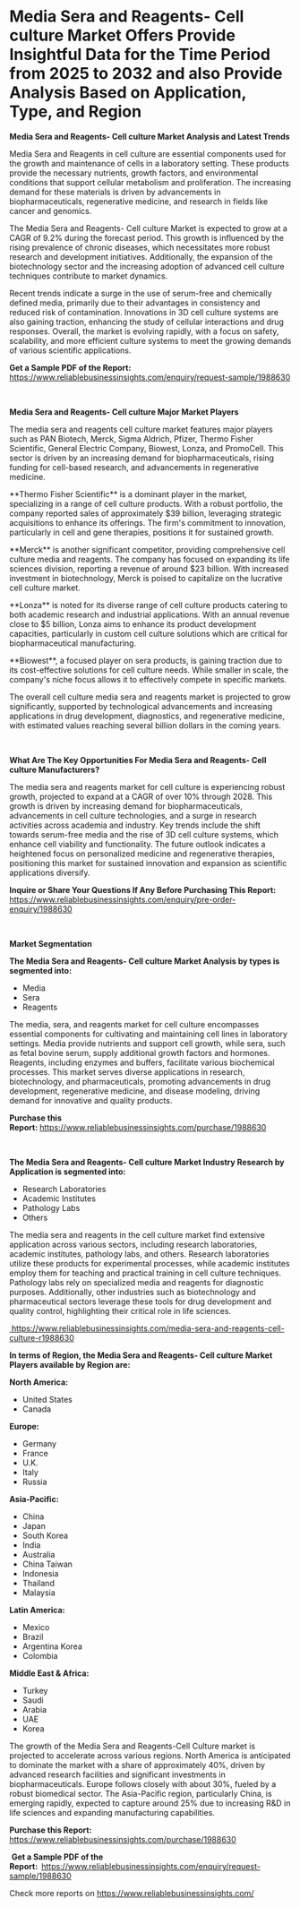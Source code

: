 <p><h1>Media Sera and Reagents- Cell culture Market Offers Provide Insightful Data for the Time Period from 2025 to 2032 and also Provide Analysis Based on Application, Type, and Region</h1></p><p><strong>Media Sera and Reagents- Cell culture Market Analysis and Latest Trends</strong></p>
<p><p>Media Sera and Reagents in cell culture are essential components used for the growth and maintenance of cells in a laboratory setting. These products provide the necessary nutrients, growth factors, and environmental conditions that support cellular metabolism and proliferation. The increasing demand for these materials is driven by advancements in biopharmaceuticals, regenerative medicine, and research in fields like cancer and genomics.</p><p>The Media Sera and Reagents- Cell culture Market is expected to grow at a CAGR of 9.2% during the forecast period. This growth is influenced by the rising prevalence of chronic diseases, which necessitates more robust research and development initiatives. Additionally, the expansion of the biotechnology sector and the increasing adoption of advanced cell culture techniques contribute to market dynamics. </p><p>Recent trends indicate a surge in the use of serum-free and chemically defined media, primarily due to their advantages in consistency and reduced risk of contamination. Innovations in 3D cell culture systems are also gaining traction, enhancing the study of cellular interactions and drug responses. Overall, the market is evolving rapidly, with a focus on safety, scalability, and more efficient culture systems to meet the growing demands of various scientific applications.</p></p>
<p><strong>Get a Sample PDF of the Report:&nbsp;</strong> <a href="https://www.reliablebusinessinsights.com/enquiry/request-sample/1988630?utm_campaign=1847&utm_medium=2&utm_source=Github&utm_content=ia&utm_term=15012025&utm_id=media-sera-and-reagents-cell-culture">https://www.reliablebusinessinsights.com/enquiry/request-sample/1988630</a></p>
<p>&nbsp;</p>
<p><strong>Media Sera and Reagents- Cell culture Major Market Players</strong></p>
<p><p>The media sera and reagents cell culture market features major players such as PAN Biotech, Merck, Sigma Aldrich, Pfizer, Thermo Fisher Scientific, General Electric Company, Biowest, Lonza, and PromoCell. This sector is driven by an increasing demand for biopharmaceuticals, rising funding for cell-based research, and advancements in regenerative medicine.</p><p>**Thermo Fisher Scientific** is a dominant player in the market, specializing in a range of cell culture products. With a robust portfolio, the company reported sales of approximately $39 billion, leveraging strategic acquisitions to enhance its offerings. The firm's commitment to innovation, particularly in cell and gene therapies, positions it for sustained growth.</p><p>**Merck** is another significant competitor, providing comprehensive cell culture media and reagents. The company has focused on expanding its life sciences division, reporting a revenue of around $23 billion. With increased investment in biotechnology, Merck is poised to capitalize on the lucrative cell culture market.</p><p>**Lonza** is noted for its diverse range of cell culture products catering to both academic research and industrial applications. With an annual revenue close to $5 billion, Lonza aims to enhance its product development capacities, particularly in custom cell culture solutions which are critical for biopharmaceutical manufacturing.</p><p>**Biowest**, a focused player on sera products, is gaining traction due to its cost-effective solutions for cell culture needs. While smaller in scale, the company's niche focus allows it to effectively compete in specific markets.</p><p>The overall cell culture media sera and reagents market is projected to grow significantly, supported by technological advancements and increasing applications in drug development, diagnostics, and regenerative medicine, with estimated values reaching several billion dollars in the coming years.</p></p>
<p>&nbsp;</p>
<p><strong>What Are The Key Opportunities For Media Sera and Reagents- Cell culture Manufacturers?</strong></p>
<p><p>The media sera and reagents market for cell culture is experiencing robust growth, projected to expand at a CAGR of over 10% through 2028. This growth is driven by increasing demand for biopharmaceuticals, advancements in cell culture technologies, and a surge in research activities across academia and industry. Key trends include the shift towards serum-free media and the rise of 3D cell culture systems, which enhance cell viability and functionality. The future outlook indicates a heightened focus on personalized medicine and regenerative therapies, positioning this market for sustained innovation and expansion as scientific applications diversify.</p></p>
<p><strong>Inquire or Share Your Questions If Any Before Purchasing This Report:</strong> <a href="https://www.reliablebusinessinsights.com/enquiry/pre-order-enquiry/1988630?utm_campaign=1847&utm_medium=2&utm_source=Github&utm_content=ia&utm_term=15012025&utm_id=media-sera-and-reagents-cell-culture">https://www.reliablebusinessinsights.com/enquiry/pre-order-enquiry/1988630</a></p>
<p>&nbsp;</p>
<p><strong>Market Segmentation</strong></p>
<p><strong>The Media Sera and Reagents- Cell culture Market Analysis by types is segmented into:</strong></p>
<p><ul><li>Media</li><li>Sera</li><li>Reagents</li></ul></p>
<p><p>The media, sera, and reagents market for cell culture encompasses essential components for cultivating and maintaining cell lines in laboratory settings. Media provide nutrients and support cell growth, while sera, such as fetal bovine serum, supply additional growth factors and hormones. Reagents, including enzymes and buffers, facilitate various biochemical processes. This market serves diverse applications in research, biotechnology, and pharmaceuticals, promoting advancements in drug development, regenerative medicine, and disease modeling, driving demand for innovative and quality products.</p></p>
<p><strong>Purchase this Report:&nbsp;</strong><a href="https://www.reliablebusinessinsights.com/purchase/1988630?utm_campaign=1847&utm_medium=2&utm_source=Github&utm_content=ia&utm_term=15012025&utm_id=media-sera-and-reagents-cell-culture">https://www.reliablebusinessinsights.com/purchase/1988630</a></p>
<p>&nbsp;</p>
<p><strong>The Media Sera and Reagents- Cell culture Market Industry Research by Application is segmented into:</strong></p>
<p><ul><li>Research Laboratories</li><li>Academic Institutes</li><li>Pathology Labs</li><li>Others</li></ul></p>
<p><p>The media sera and reagents in the cell culture market find extensive application across various sectors, including research laboratories, academic institutes, pathology labs, and others. Research laboratories utilize these products for experimental processes, while academic institutes employ them for teaching and practical training in cell culture techniques. Pathology labs rely on specialized media and reagents for diagnostic purposes. Additionally, other industries such as biotechnology and pharmaceutical sectors leverage these tools for drug development and quality control, highlighting their critical role in life sciences.</p></p>
<p><a href="https://www.reliablebusinessinsights.com/media-sera-and-reagents-cell-culture-r1988630?utm_campaign=1847&utm_medium=2&utm_source=Github&utm_content=ia&utm_term=15012025&utm_id=media-sera-and-reagents-cell-culture">&nbsp;https://www.reliablebusinessinsights.com/media-sera-and-reagents-cell-culture-r1988630</a></p>
<p><strong>In terms of Region, the Media Sera and Reagents- Cell culture Market Players available by Region are:</strong></p>
<p>
    <p> <strong> North America: </strong>
        <ul>
            <li>United States</li>
            <li>Canada</li>
        </ul>
        </p> 
    <p> <strong> Europe: </strong>
        <ul>
            <li>Germany</li>
            <li>France</li>
            <li>U.K.</li>
            <li>Italy</li>
            <li>Russia</li>
        </ul>
        </p> 
    <p> <strong> Asia-Pacific: </strong>
        <ul>
            <li>China</li>
            <li>Japan</li>
            <li>South Korea</li>
            <li>India</li>
            <li>Australia</li>
            <li>China Taiwan</li>
            <li>Indonesia</li>
            <li>Thailand</li>
            <li>Malaysia</li>
        </ul>
        </p> 
    <p> <strong> Latin America: </strong>
        <ul>
            <li>Mexico</li>
            <li>Brazil</li>
            <li>Argentina Korea</li>
            <li>Colombia</li>
        </ul>
        </p> 
    <p> <strong> Middle East & Africa: </strong>
        <ul>
            <li>Turkey</li>
            <li>Saudi</li>
            <li>Arabia</li>
            <li>UAE</li>
            <li>Korea</li>
        </ul>
    </p>
    </p>
<p><p>The growth of the Media Sera and Reagents-Cell Culture market is projected to accelerate across various regions. North America is anticipated to dominate the market with a share of approximately 40%, driven by advanced research facilities and significant investments in biopharmaceuticals. Europe follows closely with about 30%, fueled by a robust biomedical sector. The Asia-Pacific region, particularly China, is emerging rapidly, expected to capture around 25% due to increasing R&D in life sciences and expanding manufacturing capabilities.</p></p>
<p><strong>Purchase this Report: </strong><a href="https://www.reliablebusinessinsights.com/purchase/1988630?utm_campaign=1847&utm_medium=2&utm_source=Github&utm_content=ia&utm_term=15012025&utm_id=media-sera-and-reagents-cell-culture">https://www.reliablebusinessinsights.com/purchase/1988630</a></p>
<p>&nbsp;<strong>Get a Sample PDF of the Report:&nbsp;&nbsp;</strong><a href="https://www.reliablebusinessinsights.com/enquiry/request-sample/1988630?utm_campaign=1847&utm_medium=2&utm_source=Github&utm_content=ia&utm_term=15012025&utm_id=media-sera-and-reagents-cell-culture">https://www.reliablebusinessinsights.com/enquiry/request-sample/1988630</a></p>
<p><strong></strong></p>
<p>Check more reports on <a href="https://www.reliablebusinessinsights.com/?utm_campaign=1847&utm_medium=2&utm_source=Github&utm_content=ia&utm_term=15012025&utm_id=media-sera-and-reagents-cell-culture">https://www.reliablebusinessinsights.com/</a></p>